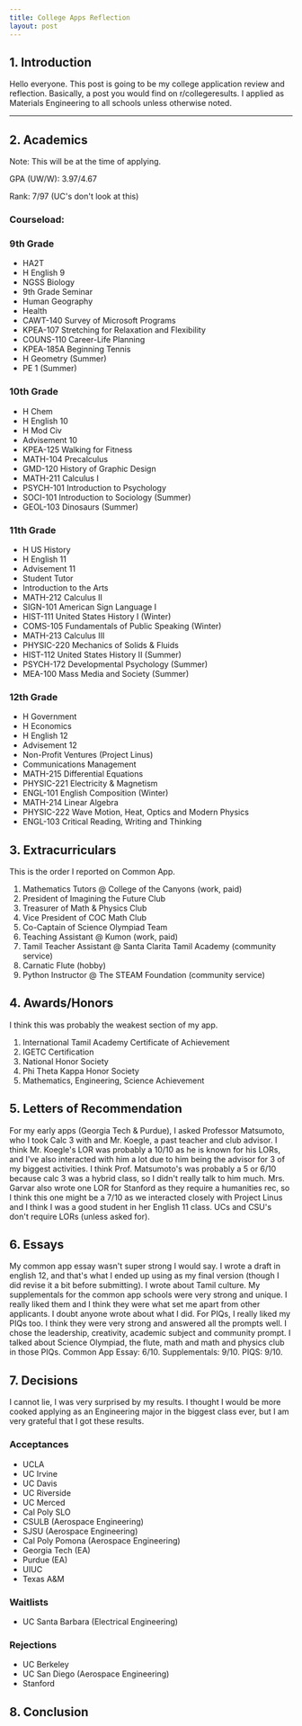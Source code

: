 ```yaml
---
title: College Apps Reflection
layout: post
---
```


## 1. Introduction 
Hello everyone. This post is going to be my college application review and reflection. 
Basically, a post you would find on r/collegeresults. I applied as Materials Engineering to all schools unless otherwise noted.

---

## 2. Academics
Note: This will be at the time of applying.

GPA (UW/W): 3.97/4.67

Rank: 7/97 (UC's don't look at this)

### Courseload:

### 9th Grade
* HA2T
* H English 9
* NGSS Biology
* 9th Grade Seminar
* Human Geography
* Health
* CAWT-140 Survey of Microsoft Programs
* KPEA-107 Stretching for Relaxation and Flexibility
* COUNS-110 Career-Life Planning
* KPEA-185A Beginning Tennis
* H Geometry (Summer)
* PE 1 (Summer)

### 10th Grade
* H Chem
* H English 10
* H Mod Civ
* Advisement 10
* KPEA-125 Walking for Fitness
* MATH-104 Precalculus
* GMD-120 History of Graphic Design
* MATH-211 Calculus I
* PSYCH-101 Introduction to Psychology
* SOCI-101 Introduction to Sociology (Summer)
* GEOL-103 Dinosaurs (Summer)

### 11th Grade
* H US History
* H English 11
* Advisement 11
* Student Tutor
* Introduction to the Arts
* MATH-212 Calculus II
* SIGN-101 American Sign Language I
* HIST-111 United States History I (Winter)
* COMS-105 Fundamentals of Public Speaking (Winter)
* MATH-213 Calculus III
* PHYSIC-220 Mechanics of Solids & Fluids
* HIST-112 United States History II (Summer)
* PSYCH-172 Developmental Psychology (Summer)
* MEA-100 Mass Media and Society (Summer)

### 12th Grade
* H Government
* H Economics
* H English 12
* Advisement 12
* Non-Profit Ventures (Project Linus)
* Communications Management
* MATH-215 Differential Equations
* PHYSIC-221 Electricity & Magnetism
* ENGL-101 English Composition (Winter)
* MATH-214 Linear Algebra
* PHYSIC-222 Wave Motion, Heat, Optics and Modern Physics
* ENGL-103 Critical Reading, Writing and Thinking

## 3. Extracurriculars
This is the order I reported on Common App.

1. Mathematics Tutors @ College of the Canyons (work, paid)
2. President of Imagining the Future Club
3. Treasurer of Math & Physics Club
4. Vice President of COC Math Club
5. Co-Captain of Science Olympiad Team
6. Teaching Assistant @ Kumon (work, paid)
7. Tamil Teacher Assistant @ Santa Clarita Tamil Academy (community service)
8. Carnatic Flute (hobby)
9. Python Instructor @ The STEAM Foundation (community service)

## 4. Awards/Honors
I think this was probably the weakest section of my app.

1. International Tamil Academy Certificate of Achievement
2. IGETC Certification
3. National Honor Society
4. Phi Theta Kappa Honor Society
5. Mathematics, Engineering, Science Achievement

## 5. Letters of Recommendation
For my early apps (Georgia Tech & Purdue), I asked Professor Matsumoto, who I took Calc 3 with and Mr. Koegle, a past teacher and club advisor. I think Mr. Koegle's LOR was probably a 10/10 as he is known for his LORs, and I've also interacted with him a lot due to him being the advisor for 3 of my biggest activities. I think Prof. Matsumoto's was probably a 5 or 6/10 because calc 3 was a hybrid class, so I didn't really talk to him much. Mrs. Garvar also wrote one LOR for Stanford as they require a humanities rec, so I think this one might be a 7/10 as we interacted closely with Project Linus and I think I was a good student in her English 11 class. UCs and CSU's don't require LORs (unless asked for).

## 6. Essays
My common app essay wasn't super strong I would say. I wrote a draft in english 12, and that's what I ended up using as my final version (though I did revise it a bit before submitting). I wrote about Tamil culture. My supplementals for the common app schools were very strong and unique. I really liked them and I think they were what set me apart from other applicants. I doubt anyone wrote about what I did. For PIQs, I really liked my PIQs too. I think they were very strong and answered all the prompts well. I chose the leadership, creativity, academic subject and community prompt. I talked about Science Olympiad, the flute, math and math and physics club in those PIQs. Common App Essay: 6/10. Supplementals: 9/10. PIQS: 9/10.

## 7. Decisions
I cannot lie, I was very surprised by my results. I thought I would be more cooked applying as an Engineering major in the biggest class ever, but I am very grateful that I got these results. 

### Acceptances
* UCLA
* UC Irvine
* UC Davis
* UC Riverside
* UC Merced 
* Cal Poly SLO
* CSULB (Aerospace Engineering)
* SJSU (Aerospace Engineering)
* Cal Poly Pomona (Aerospace Engineering)
* Georgia Tech (EA)
* Purdue (EA)
* UIUC
* Texas A&M

### Waitlists
* UC Santa Barbara (Electrical Engineering)

### Rejections
* UC Berkeley 
* UC San Diego (Aerospace Engineering)
* Stanford

## 8. Conclusion


